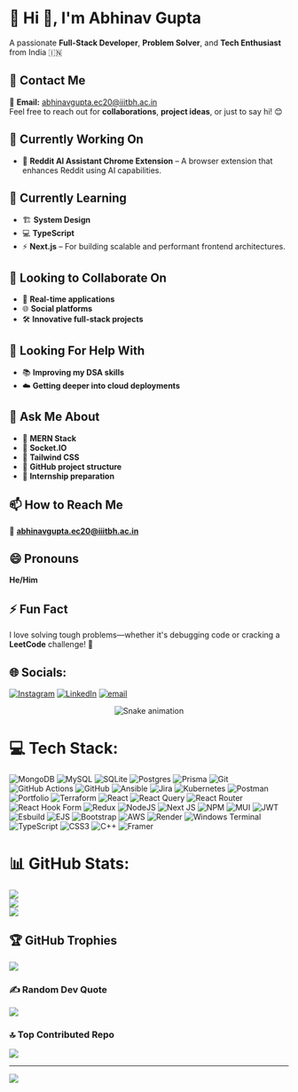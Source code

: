 # 💫 Hi 👋, I'm Abhinav Gupta

A passionate **Full-Stack Developer**, **Problem Solver**, and **Tech Enthusiast** from India 🇮🇳

## 📩 Contact Me
📧 **Email:** abhinavgupta.ec20@iiitbh.ac.in  
Feel free to reach out for **collaborations**, **project ideas**, or just to say hi! 😊

## 🔭 Currently Working On
- 🤖 **Reddit AI Assistant Chrome Extension** – A browser extension that enhances Reddit using AI capabilities.

## 🌱 Currently Learning

- 🏗️ **System Design**
- 💻 **TypeScript**
- ⚡ **Next.js** – For building scalable and performant frontend architectures.

## 👯 Looking to Collaborate On

- 🧩 **Real-time applications**
- 🌐 **Social platforms**
- 🛠️ **Innovative full-stack projects**

## 🤔 Looking For Help With
- 📚 **Improving my DSA skills**
- ☁️ **Getting deeper into cloud deployments**

## 💬 Ask Me About

- 🔧 **MERN Stack**
- 💬 **Socket.IO**
- 🎨 **Tailwind CSS**
- 📁 **GitHub project structure**
- 💼 **Internship preparation**

## 📫 How to Reach Me
📧 **abhinavgupta.ec20@iiitbh.ac.in**

## 😄 Pronouns
**He/Him**

## ⚡ Fun Fact
I love solving tough problems—whether it's debugging code or cracking a **LeetCode** challenge! 🚀


## 🌐 Socials:
[![Instagram](https://img.shields.io/badge/Instagram-%23E4405F.svg?logo=Instagram&logoColor=white)](https://instagram.com/abhinav_g203) [![LinkedIn](https://img.shields.io/badge/LinkedIn-%230077B5.svg?logo=linkedin&logoColor=white)](https://linkedin.com/in/abhinav-gupta-718b8a256) [![email](https://img.shields.io/badge/Email-D14836?logo=gmail&logoColor=white)](mailto:abhinav.2201146ec@iiitbh.ac.in) 

<!-- Snake Game Repo View -->

<div align="center">
  <img src="https://profile-readme-generator.com/assets/snake.svg" alt="Snake animation" />
</div>

# 💻 Tech Stack:
![MongoDB](https://img.shields.io/badge/MongoDB-%234ea94b.svg?style=for-the-badge&logo=mongodb&logoColor=white) ![MySQL](https://img.shields.io/badge/mysql-4479A1.svg?style=for-the-badge&logo=mysql&logoColor=white) ![SQLite](https://img.shields.io/badge/sqlite-%2307405e.svg?style=for-the-badge&logo=sqlite&logoColor=white) ![Postgres](https://img.shields.io/badge/postgres-%23316192.svg?style=for-the-badge&logo=postgresql&logoColor=white) ![Prisma](https://img.shields.io/badge/Prisma-3982CE?style=for-the-badge&logo=Prisma&logoColor=white) ![Git](https://img.shields.io/badge/git-%23F05033.svg?style=for-the-badge&logo=git&logoColor=white) ![GitHub Actions](https://img.shields.io/badge/github%20actions-%232671E5.svg?style=for-the-badge&logo=githubactions&logoColor=white) ![GitHub](https://img.shields.io/badge/github-%23121011.svg?style=for-the-badge&logo=github&logoColor=white) ![Ansible](https://img.shields.io/badge/ansible-%231A1918.svg?style=for-the-badge&logo=ansible&logoColor=white) ![Jira](https://img.shields.io/badge/jira-%230A0FFF.svg?style=for-the-badge&logo=jira&logoColor=white) ![Kubernetes](https://img.shields.io/badge/kubernetes-%23326ce5.svg?style=for-the-badge&logo=kubernetes&logoColor=white) ![Postman](https://img.shields.io/badge/Postman-FF6C37?style=for-the-badge&logo=postman&logoColor=white) ![Portfolio](https://img.shields.io/badge/Portfolio-%23000000.svg?style=for-the-badge&logo=firefox&logoColor=#FF7139) ![Terraform](https://img.shields.io/badge/terraform-%235835CC.svg?style=for-the-badge&logo=terraform&logoColor=white) ![React](https://img.shields.io/badge/react-%2320232a.svg?style=for-the-badge&logo=react&logoColor=%2361DAFB) ![React Query](https://img.shields.io/badge/-React%20Query-FF4154?style=for-the-badge&logo=react%20query&logoColor=white) ![React Router](https://img.shields.io/badge/React_Router-CA4245?style=for-the-badge&logo=react-router&logoColor=white) ![React Hook Form](https://img.shields.io/badge/React%20Hook%20Form-%23EC5990.svg?style=for-the-badge&logo=reacthookform&logoColor=white) ![Redux](https://img.shields.io/badge/redux-%23593d88.svg?style=for-the-badge&logo=redux&logoColor=white) ![NodeJS](https://img.shields.io/badge/node.js-6DA55F?style=for-the-badge&logo=node.js&logoColor=white) ![Next JS](https://img.shields.io/badge/Next-black?style=for-the-badge&logo=next.js&logoColor=white) ![NPM](https://img.shields.io/badge/NPM-%23CB3837.svg?style=for-the-badge&logo=npm&logoColor=white) ![MUI](https://img.shields.io/badge/MUI-%230081CB.svg?style=for-the-badge&logo=mui&logoColor=white) ![JWT](https://img.shields.io/badge/JWT-black?style=for-the-badge&logo=JSON%20web%20tokens) ![Esbuild](https://img.shields.io/badge/esbuild-%23FFCF00.svg?style=for-the-badge&logo=esbuild&logoColor=black) ![EJS](https://img.shields.io/badge/ejs-%23B4CA65.svg?style=for-the-badge&logo=ejs&logoColor=black) ![Bootstrap](https://img.shields.io/badge/bootstrap-%238511FA.svg?style=for-the-badge&logo=bootstrap&logoColor=white) ![AWS](https://img.shields.io/badge/AWS-%23FF9900.svg?style=for-the-badge&logo=amazon-aws&logoColor=white) ![Render](https://img.shields.io/badge/Render-%46E3B7.svg?style=for-the-badge&logo=render&logoColor=white) ![Windows Terminal](https://img.shields.io/badge/Windows%20Terminal-%234D4D4D.svg?style=for-the-badge&logo=windows-terminal&logoColor=white) ![TypeScript](https://img.shields.io/badge/typescript-%23007ACC.svg?style=for-the-badge&logo=typescript&logoColor=white) ![CSS3](https://img.shields.io/badge/css3-%231572B6.svg?style=for-the-badge&logo=css3&logoColor=white) ![C++](https://img.shields.io/badge/c++-%2300599C.svg?style=for-the-badge&logo=c%2B%2B&logoColor=white) ![Framer](https://img.shields.io/badge/Framer-black?style=for-the-badge&logo=framer&logoColor=blue)
# 📊 GitHub Stats:
![](https://github-readme-stats.vercel.app/api?username=abhiguop&theme=github_dark&hide_border=false&include_all_commits=true&count_private=false)<br/>
![](https://nirzak-streak-stats.vercel.app/?user=abhiguop&theme=github_dark&hide_border=false)<br/>
![](https://github-readme-stats.vercel.app/api/top-langs/?username=abhiguop&theme=github_dark&hide_border=false&include_all_commits=true&count_private=false&layout=compact)



## 🏆 GitHub Trophies
![](https://github-profile-trophy.vercel.app/?username=abhiguop&theme=radical&no-frame=false&no-bg=true&margin-w=4)

### ✍️ Random Dev Quote
![](https://quotes-github-readme.vercel.app/api?type=horizontal&theme=radical)

### 🔝 Top Contributed Repo
![](https://github-contributor-stats.vercel.app/api?username=abhiguop&limit=5&theme=dark&combine_all_yearly_contributions=true)

---
[![](https://visitcount.itsvg.in/api?id=abhiguop&icon=0&color=0)](https://visitcount.itsvg.in)

<!-- Proudly created with GPRM ( https://gprm.itsvg.in ) -->
